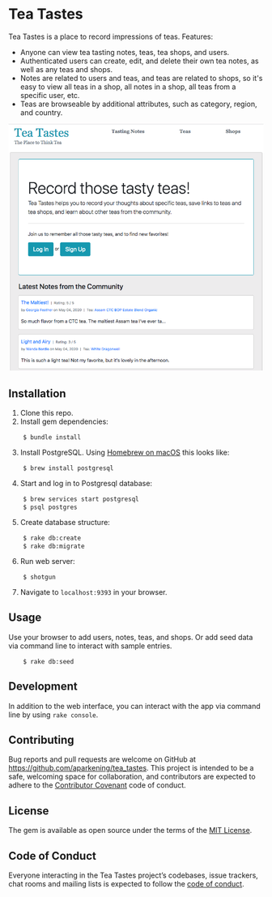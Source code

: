 # Tea Tastes

Tea Tastes is a place to record impressions of teas. Features:

- Anyone can view tea tasting notes, teas, tea shops, and users.
- Authenticated users can create, edit, and delete their own tea notes, as well as any teas and shops.
- Notes are related to users and teas, and teas are related to shops, so it's easy to view all teas in a shop, all notes in a shop, all teas from a specific user, etc.
- Teas are browseable by additional attributes, such as category, region, and country.

<img src="/public/assets/tea-tastes-screenshot.png" alt="Tea Tastes welcome screen" />

## Installation

1. Clone this repo.
2. Install gem dependencies:
```
    $ bundle install
```
3. Install PostgreSQL. Using [Homebrew on macOS](https://brew.sh/) this looks like:
```
    $ brew install postgresql
```
4. Start and log in to Postgresql database:
```
    $ brew services start postgresql
    $ psql postgres
```
5. Create database structure:
```
    $ rake db:create
    $ rake db:migrate
```
6. Run web server:
```
    $ shotgun
```
7. Navigate to `localhost:9393` in your browser.

## Usage

Use your browser to add users, notes, teas, and shops. Or add seed data via command line to interact with sample entries.
```
    $ rake db:seed
```

## Development

In addition to the web interface, you can interact with the app via command line by using `rake console`.

## Contributing

Bug reports and pull requests are welcome on GitHub at https://github.com/aparkening/tea_tastes. This project is intended to be a safe, welcoming space for collaboration, and contributors are expected to adhere to the [Contributor Covenant](http://contributor-covenant.org) code of conduct.

## License

The gem is available as open source under the terms of the [MIT License](https://opensource.org/licenses/MIT).

## Code of Conduct

Everyone interacting in the Tea Tastes project’s codebases, issue trackers, chat rooms and mailing lists is expected to follow the [code of conduct](https://github.com/aparkening/tea_tastes/blob/master/CODE_OF_CONDUCT.md).